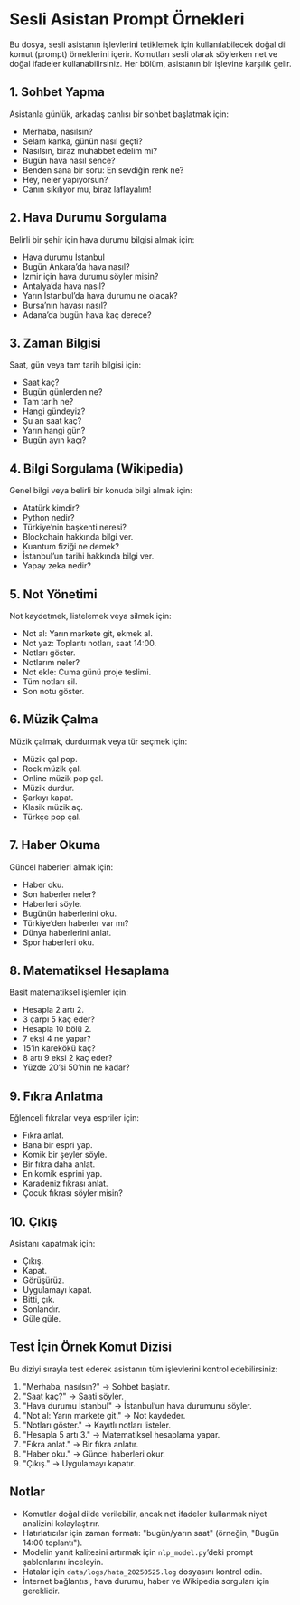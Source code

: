 # Sesli Asistan Prompt Örnekleri

Bu dosya, sesli asistanın işlevlerini tetiklemek için kullanılabilecek doğal dil komut (prompt) örneklerini içerir. Komutları sesli olarak söylerken net ve doğal ifadeler kullanabilirsiniz. Her bölüm, asistanın bir işlevine karşılık gelir.

## 1. Sohbet Yapma
Asistanla günlük, arkadaş canlısı bir sohbet başlatmak için:
- Merhaba, nasılsın?
- Selam kanka, günün nasıl geçti?
- Nasılsın, biraz muhabbet edelim mi?
- Bugün hava nasıl sence?
- Benden sana bir soru: En sevdiğin renk ne?
- Hey, neler yapıyorsun?
- Canın sıkılıyor mu, biraz laflayalım!

## 2. Hava Durumu Sorgulama
Belirli bir şehir için hava durumu bilgisi almak için:
- Hava durumu İstanbul
- Bugün Ankara’da hava nasıl?
- İzmir için hava durumu söyler misin?
- Antalya’da hava nasıl?
- Yarın İstanbul’da hava durumu ne olacak?
- Bursa’nın havası nasıl?
- Adana’da bugün hava kaç derece?

## 3. Zaman Bilgisi
Saat, gün veya tam tarih bilgisi için:
- Saat kaç?
- Bugün günlerden ne?
- Tam tarih ne?
- Hangi gündeyiz?
- Şu an saat kaç?
- Yarın hangi gün?
- Bugün ayın kaçı?

## 4. Bilgi Sorgulama (Wikipedia)
Genel bilgi veya belirli bir konuda bilgi almak için:
- Atatürk kimdir?
- Python nedir?
- Türkiye’nin başkenti neresi?
- Blockchain hakkında bilgi ver.
- Kuantum fiziği ne demek?
- İstanbul’un tarihi hakkında bilgi ver.
- Yapay zeka nedir?

## 5. Not Yönetimi
Not kaydetmek, listelemek veya silmek için:
- Not al: Yarın markete git, ekmek al.
- Not yaz: Toplantı notları, saat 14:00.
- Notları göster.
- Notlarım neler?
- Not ekle: Cuma günü proje teslimi.
- Tüm notları sil.
- Son notu göster.

## 6. Müzik Çalma
Müzik çalmak, durdurmak veya tür seçmek için:
- Müzik çal pop.
- Rock müzik çal.
- Online müzik pop çal.
- Müzik durdur.
- Şarkıyı kapat.
- Klasik müzik aç.
- Türkçe pop çal.

## 7. Haber Okuma
Güncel haberleri almak için:
- Haber oku.
- Son haberler neler?
- Haberleri söyle.
- Bugünün haberlerini oku.
- Türkiye’den haberler var mı?
- Dünya haberlerini anlat.
- Spor haberleri oku.

## 8. Matematiksel Hesaplama
Basit matematiksel işlemler için:
- Hesapla 2 artı 2.
- 3 çarpı 5 kaç eder?
- Hesapla 10 bölü 2.
- 7 eksi 4 ne yapar?
- 15’in karekökü kaç?
- 8 artı 9 eksi 2 kaç eder?
- Yüzde 20’si 50’nin ne kadar?

## 9. Fıkra Anlatma
Eğlenceli fıkralar veya espriler için:
- Fıkra anlat.
- Bana bir espri yap.
- Komik bir şeyler söyle.
- Bir fıkra daha anlat.
- En komik esprini yap.
- Karadeniz fıkrası anlat.
- Çocuk fıkrası söyler misin?

## 10. Çıkış
Asistanı kapatmak için:
- Çıkış.
- Kapat.
- Görüşürüz.
- Uygulamayı kapat.
- Bitti, çık.
- Sonlandır.
- Güle güle.

## Test İçin Örnek Komut Dizisi
Bu diziyi sırayla test ederek asistanın tüm işlevlerini kontrol edebilirsiniz:
1. "Merhaba, nasılsın?" → Sohbet başlatır.
2. "Saat kaç?" → Saati söyler.
3. "Hava durumu İstanbul" → İstanbul’un hava durumunu söyler.
4. "Not al: Yarın markete git." → Not kaydeder.
5. "Notları göster." → Kayıtlı notları listeler.
6. "Hesapla 5 artı 3." → Matematiksel hesaplama yapar.
7. "Fıkra anlat." → Bir fıkra anlatır.
8. "Haber oku." → Güncel haberleri okur.
9. "Çıkış." → Uygulamayı kapatır.

## Notlar
- Komutlar doğal dilde verilebilir, ancak net ifadeler kullanmak niyet analizini kolaylaştırır.
- Hatırlatıcılar için zaman formatı: "bugün/yarın saat" (örneğin, "Bugün 14:00 toplantı").
- Modelin yanıt kalitesini artırmak için `nlp_model.py`’deki prompt şablonlarını inceleyin.
- Hatalar için `data/logs/hata_20250525.log` dosyasını kontrol edin.
- İnternet bağlantısı, hava durumu, haber ve Wikipedia sorguları için gereklidir.
